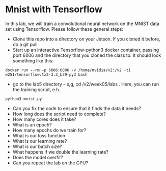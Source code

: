 # Mnist with Tensorflow

In this lab, we will train a convolutional neural network on the MNIST data set using Tensorflow.
Please follow these general steps:
* Clone this repo into a directory on your Jetson.  If you cloned it before, do a git pull
* Start up an interactive Tensorflow-python3 docker container, passing port 6006 and the directory that you cloned the class to.  It should look something like this:
```
docker run --rm -p 6006:6006 -v /home/nvidia/v2:/v2 -ti w251/tensorflow:tx2-3.3_b39-py3 bash
```
* go to the lab5 directory - e,g, cd /v2/week05/labs .  Here, you can run the training script, e.h.
```
python3 mnist.py
```
* Can you fix the code to ensure that it finds the data it needs?
* How long does the script need to complete?
* How many cores does it take?
* What is an epoch?
* How many epochs do we train for?
* What is our loss function
* What is our learning rate?
* What is our batch size?
* What happens if we double the learning rate?
* Does the model overfit?
* Can you repeat the lab on the GPU?
```

